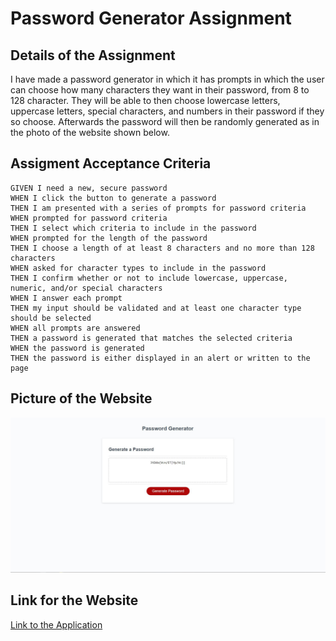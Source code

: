 # Password Generator Assignment 



## Details of the Assignment
I have made a password generator in which it has prompts in which the user can choose how many characters they want in their password, from 8 to 128 character. They will be able to then choose lowercase letters, uppercase letters, special characters, and numbers in their password if they so choose. Afterwards the password will then be randomly generated as in the photo of the website shown below. 


## Assigment Acceptance Criteria

```
GIVEN I need a new, secure password
WHEN I click the button to generate a password
THEN I am presented with a series of prompts for password criteria
WHEN prompted for password criteria
THEN I select which criteria to include in the password
WHEN prompted for the length of the password
THEN I choose a length of at least 8 characters and no more than 128 characters
WHEN asked for character types to include in the password
THEN I confirm whether or not to include lowercase, uppercase, numeric, and/or special characters
WHEN I answer each prompt
THEN my input should be validated and at least one character type should be selected
WHEN all prompts are answered
THEN a password is generated that matches the selected criteria
WHEN the password is generated
THEN the password is either displayed in an alert or written to the page
```

## Picture of the Website

![Password-Generator](./assets/images/22222222.JPG)

## Link for the Website

[Link to the Application](https://braymurph.github.io/Password-Generator/)

